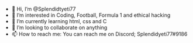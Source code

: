 - 👋 Hi, I’m @Splendidtyeti77
- 👀 I’m interested in Coding, Football, Formula 1 and ethical hacking
- 🌱 I’m currently learning html, css and C
- 💞️ I’m looking to collaborate on anything
- 📫 How to reach me: You can reach me on Discord; Splendidyeti77#9186

<!---
Splendidtyeti77/Splendidtyeti77 is a ✨ special ✨ repository because its `README.md` (this file) appears on your GitHub profile.
You can click the Preview link to take a look at your changes.
--->

